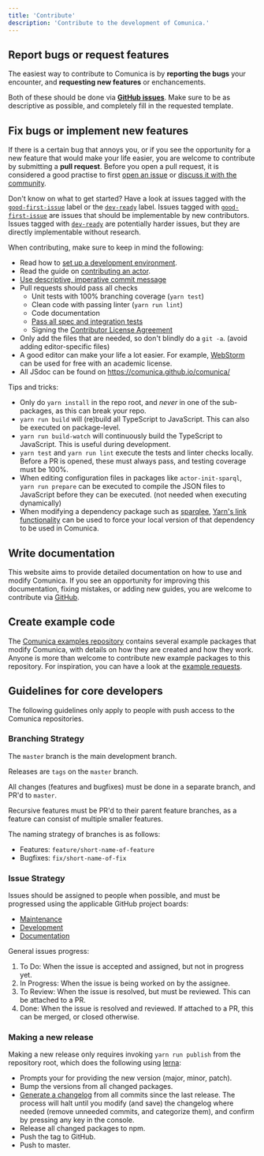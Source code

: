 ```yaml
---
title: 'Contribute'
description: 'Contribute to the development of Comunica.'
---
```


## Report bugs or request features

The easiest way to contribute to Comunica is by **reporting the bugs** your encounter,
and **requesting new features** or enchancements.

Both of these should be done via [**GitHub issues**](https://github.com/comunica/comunica/issues).
Make sure to be as descriptive as possible, and completely fill in the requested template.

## Fix bugs or implement new features

If there is a certain bug that annoys you,
or if you see the opportunity for a new feature that would make your life easier,
you are welcome to contribute by submitting a **pull request**.
Before you open a pull request, it is considered a good practise to first
[open an issue](https://github.com/comunica/comunica/issues) or [discuss it with the community](/ask/).

Don't know on what to get started? Have a look at issues tagged with the [`good-first-issue`](https://github.com/comunica/comunica/issues?q=is%3Aissue+is%3Aopen+label%3Agood-first-issue) label
or the [`dev-ready`](https://github.com/comunica/comunica/issues?q=is%3Aissue+is%3Aopen+label%3Adev-ready) label.
Issues tagged with [`good-first-issue`](https://github.com/comunica/comunica/issues?q=is%3Aissue+is%3Aopen+label%3Agood-first-issue) are issues that should be implementable by new contributors.
Issues tagged with [`dev-ready`](https://github.com/comunica/comunica/issues?q=is%3Aissue+is%3Aopen+label%3Adev-ready) are potentially harder issues, but they are directly implementable without research.

When contributing, make sure to keep in mind the following:
* Read how to [set up a development environment](https://github.com/comunica/comunica#development-setup).
* Read the guide on [contributing an actor](/docs/modify/getting_started/contribute_actor/).
* [Use descriptive, imperative commit message](https://chris.beams.io/posts/git-commit/)
* Pull requests should pass all checks
    * Unit tests with 100% branching coverage (`yarn test`)
    * Clean code with passing linter (`yarn run lint`)
    * Code documentation
    * [Pass all spec and integration tests](/docs/modify/advanced/testing/)
    * Signing the [Contributor License Agreement](https://cla-assistant.io/comunica/comunica)
* Only add the files that are needed, so don't blindly do a `git -a`. (avoid adding editor-specific files)
* A good editor can make your life a lot easier. For example, [WebStorm](https://www.jetbrains.com/community/education/#students) can be used for free with an academic license.
* All JSdoc can be found on https://comunica.github.io/comunica/

Tips and tricks:
* Only do `yarn install` in the repo root, and *never* in one of the sub-packages, as this can break your repo.
* `yarn run build` will (re)build all TypeScript to JavaScript. This can also be executed on package-level.
* `yarn run build-watch` will continuously build the TypeScript to JavaScript. This is useful during development.
* `yarn test` and `yarn run lint` execute the tests and linter checks locally. Before a PR is opened, these must always pass, and testing coverage must be 100%.
* When editing configuration files in packages like `actor-init-sparql`, `yarn run prepare` can be executed to compile the JSON files to JavaScript before they can be executed. (not needed when executing dynamically)
* When modifying a dependency package such as [sparqlee](https://github.com/comunica/sparqlee), [Yarn's link functionality](https://classic.yarnpkg.com/en/docs/cli/link/) can be used to force your local version of that dependency to be used in Comunica.

## Write documentation

This website aims to provide detailed documentation on how to use and modify Comunica.
If you see an opportunity for improving this documentation, fixing mistakes, or adding new guides,
you are welcome to contribute via [GitHub](https://github.com/comunica/website).

## Create example code

The [Comunica examples repository](https://github.com/comunica/examples) contains several example packages that modify Comunica,
with details on how they are created and how they work.
Anyone is more than welcome to contribute new example packages to this repository.
For inspiration, you can have a look at the [example requests](https://github.com/comunica/examples/issues?q=is%3Aissue+is%3Aopen+label%3Aexample-request).

## Guidelines for core developers

The following guidelines only apply to people with push access to the Comunica repositories.

### Branching Strategy

The `master` branch is the main development branch.

Releases are `tags` on the `master` branch.

All changes (features and bugfixes) must be done in a separate branch, and PR'd to `master`.

Recursive features must be PR'd to their parent feature branches, as a feature can consist of multiple smaller features.

The naming strategy of branches is as follows:
* Features: `feature/short-name-of-feature`
* Bugfixes: `fix/short-name-of-fix`

### Issue Strategy

Issues should be assigned to people when possible, and must be progressed using the applicable GitHub project boards:

* [Maintenance](https://github.com/orgs/comunica/projects/2)
* [Development](https://github.com/orgs/comunica/projects/3)
* [Documentation](https://github.com/orgs/comunica/projects/4)

General issues progress:

1. To Do: When the issue is accepted and assigned, but not in progress yet.
2. In Progress: When the issue is being worked on by the assignee.
3. To Review: When the issue is resolved, but must be reviewed. This can be attached to a PR.
4. Done: When the issue is resolved and reviewed. If attached to a PR, this can be merged, or closed otherwise.

### Making a new release

Making a new release only requires invoking `yarn run publish` from the repository root, which does the following using [lerna](https://github.com/lerna/lerna):

* Prompts your for providing the new version (major, minor, patch).
* Bump the versions from all changed packages.
* [Generate a changelog](https://github.com/rubensworks/manual-git-changelog.js) from all commits since the last release. The process will halt until you modify (and save) the changelog where needed (remove unneeded commits, and categorize them), and confirm by pressing any key in the console. 
* Release all changed packages to npm.
* Push the tag to GitHub.
* Push to master.

